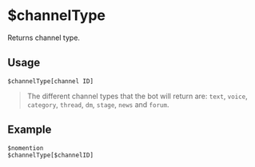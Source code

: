 # $channelType

Returns channel type. 

## Usage
```
$channelType[channel ID]
```
> The different channel types that the bot will return are: `text`, `voice`, `category`, `thread`, `dm`, `stage`, `news` and `forum`.

## Example
```
$nomention
$channelType[$channelID]
```
